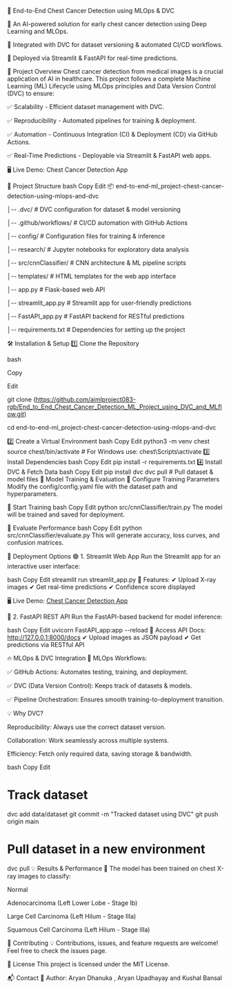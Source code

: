 🚀 End-to-End Chest Cancer Detection using MLOps & DVC

🌟 An AI-powered solution for early chest cancer detection using Deep Learning and MLOps.

📌 Integrated with DVC for dataset versioning & automated CI/CD workflows.

🔬 Deployed via Streamlit & FastAPI for real-time predictions.


🏥 Project Overview
Chest cancer detection from medical images is a crucial application of AI in healthcare. This project follows a complete Machine Learning (ML) Lifecycle using MLOps principles and Data Version Control (DVC) to ensure:

✅ Scalability - Efficient dataset management with DVC.

✅ Reproducibility - Automated pipelines for training & deployment.

✅ Automation - Continuous Integration (CI) & Deployment (CD) via GitHub Actions.

✅ Real-Time Predictions - Deployable via Streamlit & FastAPI web apps.


🖥 Live Demo: Chest Cancer Detection App

📂 Project Structure
bash
Copy
Edit
📦 end-to-end-ml_project-chest-cancer-detection-using-mlops-and-dvc

│-- .dvc/               # DVC configuration for dataset & model versioning

│-- .github/workflows/   # CI/CD automation with GitHub Actions

│-- config/             # Configuration files for training & inference

│-- research/           # Jupyter notebooks for exploratory data analysis

│-- src/cnnClassifier/  # CNN architecture & ML pipeline scripts

│-- templates/          # HTML templates for the web app interface

│-- app.py              # Flask-based web API

│-- streamlit_app.py    # Streamlit app for user-friendly predictions

│-- FastAPI_app.py      # FastAPI backend for RESTful predictions

│-- requirements.txt    # Dependencies for setting up the project

🛠️ Installation & Setup
1️⃣ Clone the Repository

bash

Copy

Edit

git clone (https://github.com/aimlproject083-rgb/End_to_End_Chest_Cancer_Detection_ML_Project_using_DVC_and_MLflow.git)

cd end-to-end-ml_project-chest-cancer-detection-using-mlops-and-dvc

2️⃣ Create a Virtual Environment
bash
Copy
Edit
python3 -m venv chest
source chest/bin/activate  # For Windows use: chest\Scripts\activate
3️⃣ Install Dependencies
bash
Copy
Edit
pip install -r requirements.txt
4️⃣ Install DVC & Fetch Data
bash
Copy
Edit
pip install dvc
dvc pull  # Pull dataset & model files
🎯 Model Training & Evaluation
🔵 Configure Training Parameters
Modify the config/config.yaml file with the dataset path and hyperparameters.

🔵 Start Training
bash
Copy
Edit
python src/cnnClassifier/train.py
The model will be trained and saved for deployment.

🔵 Evaluate Performance
bash
Copy
Edit
python src/cnnClassifier/evaluate.py
This will generate accuracy, loss curves, and confusion matrices.

🚀 Deployment Options
🟢 1. Streamlit Web App
Run the Streamlit app for an interactive user interface:

bash
Copy
Edit
streamlit run streamlit_app.py
📌 Features:
✔ Upload X-ray images
✔ Get real-time predictions
✔ Confidence score displayed

🖥 Live Demo: [Chest Cancer Detection App](https://endtoendchestcancerdetectionaimlproject-6gcnrho.streamlit.app/)

🔵 2. FastAPI REST API
Run the FastAPI-based backend for model inference:

bash
Copy
Edit
uvicorn FastAPI_app:app --reload
📌 Access API Docs: http://127.0.0.1:8000/docs
✔ Upload images as JSON payload
✔ Get predictions via RESTful API

🔥 MLOps & DVC Integration
🚀 MLOps Workflows:

✅ GitHub Actions: Automates testing, training, and deployment.

✅ DVC (Data Version Control): Keeps track of datasets & models.

✅ Pipeline Orchestration: Ensures smooth training-to-deployment transition.

💡 Why DVC?

Reproducibility: Always use the correct dataset version.

Collaboration: Work seamlessly across multiple systems.

Efficiency: Fetch only required data, saving storage & bandwidth.

bash
Copy
Edit
# Track dataset
dvc add data/dataset
git commit -m "Tracked dataset using DVC"
git push origin main

# Pull dataset in a new environment
dvc pull
💡 Results & Performance
📌 The model has been trained on chest X-ray images to classify:

Normal

Adenocarcinoma (Left Lower Lobe - Stage Ib)

Large Cell Carcinoma (Left Hilum - Stage IIIa)

Squamous Cell Carcinoma (Left Hilum - Stage IIIa)


🤝 Contributing
💡 Contributions, issues, and feature requests are welcome!
Feel free to check the issues page.

📜 License
This project is licensed under the MIT License.

📬 Contact
📌 Author: Aryan Dhanuka , Aryan Upadhayay and Kushal Bansal









